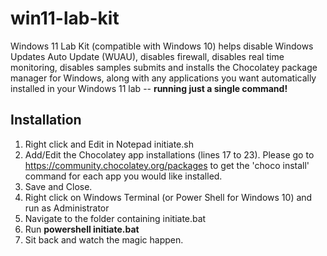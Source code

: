 # win11-lab-kit
Windows 11 Lab Kit (compatible with Windows 10) helps disable Windows Updates Auto Update (WUAU), disables firewall, disables real time monitoring, disables samples submits and installs the Chocolatey package manager for Windows, along with any applications you want automatically installed in your Windows 11 lab -- **running just a single command!**

## Installation
1. Right click and Edit in Notepad initiate.sh
2. Add/Edit the Chocolatey app installations (lines 17 to 23). Please go to https://community.chocolatey.org/packages to get the 'choco install' command for each app you would like installed.
3. Save and Close.
4. Right click on Windows Terminal (or Power Shell for Windows 10) and run as Administrator
5. Navigate to the folder containing initiate.bat
6. Run **powershell initiate.bat**
7. Sit back and watch the magic happen.
